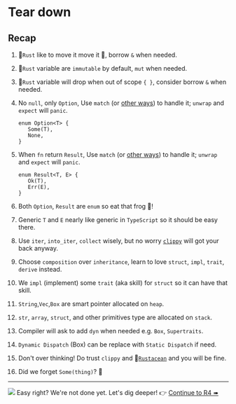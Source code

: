 # Tear down

## Recap

1. 🦀`Rust` like to move it move it 🎵, borrow `&` when needed.
1. 🦀`Rust` variable are `immutable` by default, `mut` when needed.
1. 🦀`Rust` variable will drop when out of scope `{ }`, consider borrow `&` when needed.
1. No `null`, only `Option`, Use `match` (or [other ways](https://doc.rust-lang.org/rust-by-example/std/option.html)) to handle it; `unwrap` and `expect` will `panic`.

   ```rust,no_run
   enum Option<T> {
      Some(T),
      None,
   }
   ```

1. When `fn` return `Result`, Use `match` (or [other ways](https://doc.rust-lang.org/rust-by-example/std/result.html)) to handle it; `unwrap` and `expect` will `panic`.

   ```rust,no_run
   enum Result<T, E> {
      Ok(T),
      Err(E),
   }
   ```

1. Both `Option`, `Result` are `enum` so eat that frog 🐸!
1. Generic `T` and `E` nearly like generic in `TypeScript` so it should be easy there.
1. Use `iter`, `into_iter`, `collect` wisely, but no worry [`clippy`](https://doc.rust-lang.org/clippy/) will got your back anyway.
1. Choose `composition` over `inheritance`, learn to love `struct`, `impl`, `trait`, `derive` instead.
1. We `impl` (implement) some `trait` (aka skill) for `struct` so it can have that skill.
1. `String`,`Vec`,`Box` are smart pointer allocated on `heap`.
1. `str`, `array`, `struct`, and other primitives type are allocated on `stack`.
1. Compiler will ask to add `dyn` when needed e.g. `Box`, `Supertraits`.
1. `Dynamic Dispatch` (Box) can be replace with `Static Dispatch` if need.
1. Don't over thinking! Do trust `clippy` and 🦀[`Rustacean`](https://rustacean-principles.netlify.app/) and you will be fine.
1. Did we forget `Some(thing)`? 🤔

---

![](/assets/kat.png) <span class="speech-bubble">Easy right? We're not done yet. Let's dig deeper! 👉 [Continue to R4 ➠](../r4/mod.md)</span>
